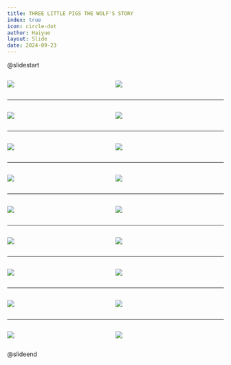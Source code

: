 ```yaml
---
title: THREE LITTLE PIGS THE WOLF'S STORY
index: true
icon: circle-dot
author: Haiyue
layout: Slide
date: 2024-09-23
---
```

 
@slidestart

<div style="display:flex">
<div style="flex:1">

![](/reading/english/Level-O/THREE%20LITTLE%20PIGS%20THE%20WOLF'S%20STORY/001.webp)
</div>
<div style="flex:1">

![](/reading/english/Level-O/THREE%20LITTLE%20PIGS%20THE%20WOLF'S%20STORY/002.webp)
</div>
</div>

---

<div style="display:flex">
<div style="flex:1">

![](/reading/english/Level-O/THREE%20LITTLE%20PIGS%20THE%20WOLF'S%20STORY/003.webp)
</div>
<div style="flex:1">

![](/reading/english/Level-O/THREE%20LITTLE%20PIGS%20THE%20WOLF'S%20STORY/004.webp)
</div>
</div>

---

<div style="display:flex">
<div style="flex:1">

![](/reading/english/Level-O/THREE%20LITTLE%20PIGS%20THE%20WOLF'S%20STORY/005.webp)
</div>
<div style="flex:1">

![](/reading/english/Level-O/THREE%20LITTLE%20PIGS%20THE%20WOLF'S%20STORY/006.webp)
</div>
</div>

---

<div style="display:flex">
<div style="flex:1">

![](/reading/english/Level-O/THREE%20LITTLE%20PIGS%20THE%20WOLF'S%20STORY/007.webp)
</div>
<div style="flex:1">

![](/reading/english/Level-O/THREE%20LITTLE%20PIGS%20THE%20WOLF'S%20STORY/008.webp)
</div>
</div>

---

<div style="display:flex">
<div style="flex:1">

![](/reading/english/Level-O/THREE%20LITTLE%20PIGS%20THE%20WOLF'S%20STORY/009.webp)
</div>
<div style="flex:1">

![](/reading/english/Level-O/THREE%20LITTLE%20PIGS%20THE%20WOLF'S%20STORY/010.webp)
</div>
</div>

---

<div style="display:flex">
<div style="flex:1">

![](/reading/english/Level-O/THREE%20LITTLE%20PIGS%20THE%20WOLF'S%20STORY/011.webp)
</div>
<div style="flex:1">

![](/reading/english/Level-O/THREE%20LITTLE%20PIGS%20THE%20WOLF'S%20STORY/012.webp)
</div>
</div>

---

<div style="display:flex">
<div style="flex:1">

![](/reading/english/Level-O/THREE%20LITTLE%20PIGS%20THE%20WOLF'S%20STORY/013.webp)
</div>
<div style="flex:1">

![](/reading/english/Level-O/THREE%20LITTLE%20PIGS%20THE%20WOLF'S%20STORY/014.webp)
</div>
</div>

---

<div style="display:flex">
<div style="flex:1">

![](/reading/english/Level-O/THREE%20LITTLE%20PIGS%20THE%20WOLF'S%20STORY/015.webp)
</div>
<div style="flex:1">

![](/reading/english/Level-O/THREE%20LITTLE%20PIGS%20THE%20WOLF'S%20STORY/016.webp)
</div>
</div>

---

<div style="display:flex">
<div style="flex:1">

![](/reading/english/Level-O/THREE%20LITTLE%20PIGS%20THE%20WOLF'S%20STORY/017.webp)
</div>
<div style="flex:1">

![](/reading/english/Level-O/THREE%20LITTLE%20PIGS%20THE%20WOLF'S%20STORY/018.webp)
</div>
</div>

@slideend